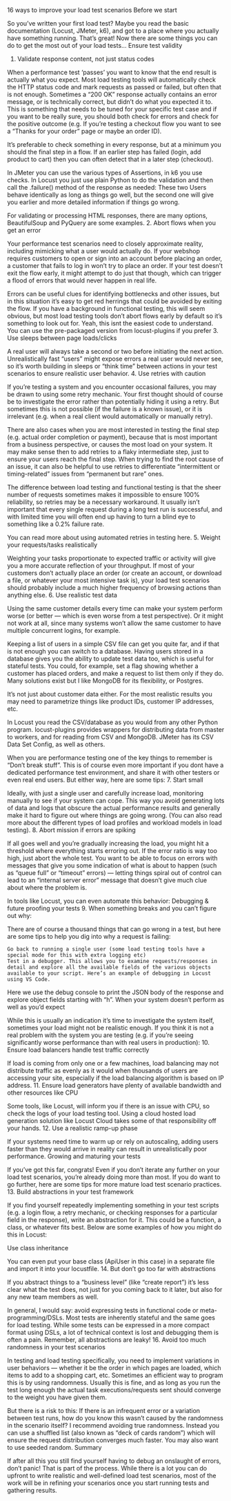16 ways to improve your load test scenarios
Before we start

So you’ve written your first load test? Maybe you read the basic documentation (Locust, JMeter, k6), and got to a place where you actually have something running. That’s great! Now there are some things you can do to get the most out of your load tests…
Ensure test validity

1. Validate response content, not just status codes

When a performance test ‘passes’ you want to know that the end result is actually what you expect. Most load testing tools will automatically check the HTTP status code and mark requests as passed or failed, but often that is not enough. Sometimes a “200 OK” response actually contains an error message, or is technically correct, but didn’t do what you expected it to. This is something that needs to be tuned for your specific test case and if you want to be really sure, you should both check for errors and check for the positive outcome (e.g. If you’re testing a checkout flow you want to see a “Thanks for your order” page or maybe an order ID).

It’s preferable to check something in every response, but at a minimum you should the final step in a flow. If an earlier step has failed (login, add product to cart) then you can often detect that in a later step (checkout).

In JMeter you can use the various types of Assertions, in k6 you use checks. In Locust you just use plain Python to do the validation and then call the .failure() method of the response as needed:
These two Users behave identically as long as things go well, but the second one will give you earlier and more detailed information if things go wrong.

For validating or processing HTML responses, there are many options, BeautifulSoup and PyQuery are some examples. 2. Abort flows when you get an error

Your performance test scenarios need to closely approximate reality, including mimicking what a user would actually do. If your webshop requires customers to open or sign into an account before placing an order, a customer that fails to log in won’t try to place an order. If your test doesn’t exit the flow early, it might attempt to do just that though, which can trigger a flood of errors that would never happen in real life.

Errors can be useful clues for identifying bottlenecks and other issues, but in this situation it’s easy to get red herrings that could be avoided by exiting the flow. If you have a background in functional testing, this will seem obvious, but most load testing tools don’t abort flows early by default so it’s something to look out for.
Yeah, this isnt the easiest code to understand. You can use the pre-packaged version from locust-plugins if you prefer 3. Use sleeps between page loads/clicks

A real user will always take a second or two before initiating the next action. Unrealistically fast “users” might expose errors a real user would never see, so it’s worth building in sleeps or “think time” between actions in your test scenarios to ensure realistic user behavior. 4. Use retries with caution

If you’re testing a system and you encounter occasional failures, you may be drawn to using some retry mechanic. Your first thought should of course be to investigate the error rather than potentially hiding it using a retry. But sometimes this is not possible (if the failure is a known issue), or it is irrelevant (e.g. when a real client would automatically or manually retry).

There are also cases when you are most interested in testing the final step (e.g. actual order completion or payment), because that is most important from a business perspective, or causes the most load on your system. It may make sense then to add retries to a flaky intermediate step, just to ensure your users reach the final step. When trying to find the root cause of an issue, it can also be helpful to use retries to differentiate “intermittent or timing-related” issues from “permanent but rare” ones.

The difference between load testing and functional testing is that the sheer number of requests sometimes makes it impossible to ensure 100% reliability, so retries may be a necessary workaround. It usually isn’t important that every single request during a long test run is successful, and with limited time you will often end up having to turn a blind eye to something like a 0.2% failure rate.

You can read more about using automated retries in testing here. 5. Weight your requests/tasks realistically

Weighting your tasks proportionate to expected traffic or activity will give you a more accurate reflection of your throughput. If most of your customers don’t actually place an order (or create an account, or download a file, or whatever your most intensive task is), your load test scenarios should probably include a much higher frequency of browsing actions than anything else. 6. Use realistic test data

Using the same customer details every time can make your system perform worse (or better — which is even worse from a test perspective). Or it might not work at all, since many systems won’t allow the same customer to have multiple concurrent logins, for example.

Keeping a list of users in a simple CSV file can get you quite far, and if that is not enough you can switch to a database. Having users stored in a database gives you the ability to update test data too, which is useful for stateful tests. You could, for example, set a flag showing whether a customer has placed orders, and make a request to list them only if they do. Many solutions exist but I like MongoDB for its flexibility, or Postgres.

It’s not just about customer data either. For the most realistic results you may need to parametrize things like product IDs, customer IP addresses, etc.

In Locust you read the CSV/database as you would from any other Python program. locust-plugins provides wrappers for distributing data from master to workers, and for reading from CSV and MongoDB. JMeter has its CSV Data Set Config, as well as others.

When you are performance testing one of the key things to remember is “Don’t break stuff”. This is of course even more important if you dont have a dedicated performance test environment, and share it with other testers or even real end users. But either way, here are some tips: 7. Start small

Ideally, with just a single user and carefully increase load, monitoring manually to see if your system can cope. This way you avoid generating lots of data and logs that obscure the actual performance results and generally make it hard to figure out where things are going wrong. (You can also read more about the different types of load profiles and workload models in load testing). 8. Abort mission if errors are spiking

If all goes well and you’re gradually increasing the load, you might hit a threshold where everything starts erroring out. If the error ratio is way too high, just abort the whole test. You want to be able to focus on errors with messages that give you some indication of what is about to happen (such as “queue full” or “timeout” errors) — letting things spiral out of control can lead to an “internal server error” message that doesn’t give much clue about where the problem is.

In tools like Locust, you can even automate this behavior:
Debugging & future proofing your tests 9. When something breaks and you can’t figure out why:

There are of course a thousand things that can go wrong in a test, but here are some tips to help you dig into why a request is failing:

    Go back to running a single user (some load testing tools have a special mode for this with extra logging etc)
    Test in a debugger. This allows you to examine requests/responses in detail and explore all the available fields of the various objects available to your script. Here’s an example of debugging in Locust using VS Code.

Here we use the debug console to print the JSON body of the response and explore object fields starting with “h”.
When your system doesn’t perform as well as you’d expect

While this is usually an indication it’s time to investigate the system itself, sometimes your load might not be realistic enough. If you think it is not a real problem with the system you are testing (e.g. if you’re seeing significantly worse performance than with real users in production): 10. Ensure load balancers handle test traffic correctly

If load is coming from only one or a few machines, load balancing may not distribute traffic as evenly as it would when thousands of users are accessing your site, especially if the load balancing algorithm is based on IP address. 11. Ensure load generators have plenty of available bandwidth and other resources like CPU

Some tools, like Locust, will inform you if there is an issue with CPU, so check the logs of your load testing tool. Using a cloud hosted load generation solution like Locust Cloud takes some of that responsibility off your hands. 12. Use a realistic ramp-up phase

If your systems need time to warm up or rely on autoscaling, adding users faster than they would arrive in reality can result in unrealistically poor performance.
Growing and maturing your tests

If you’ve got this far, congrats! Even if you don’t iterate any further on your load test scenarios, you’re already doing more than most. If you do want to go further, here are some tips for more mature load test scenario practices. 13. Build abstractions in your test framework

If you find yourself repeatedly implementing something in your test scripts (e.g. a login flow, a retry mechanic, or checking responses for a particular field in the response), write an abstraction for it. This could be a function, a class, or whatever fits best. Below are some examples of how you might do this in Locust:

Use class inheritance

You can even put your base class (ApiUser in this case) in a separate file and import it into your locustfile. 14. But don’t go too far with abstractions

If you abstract things to a “business level” (like “create report”) it’s less clear what the test does, not just for you coming back to it later, but also for any new team members as well.

In general, I would say: avoid expressing tests in functional code or meta-programming/DSLs. Most tests are inherently stateful and the same goes for load testing. While some tests can be expressed in a more compact format using DSLs, a lot of technical context is lost and debugging them is often a pain. Remember, all abstractions are leaky! 16. Avoid too much randomness in your test scenarios

In testing and load testing specifically, you need to implement variations in user behaviors — whether it be the order in which pages are loaded, which items to add to a shopping cart, etc. Sometimes an efficient way to program this is by using randomness. Usually this is fine, and as long as you run the test long enough the actual task executions/requests sent should converge to the weight you have given them.

But there is a risk to this: If there is an infrequent error or a variation between test runs, how do you know this wasn’t caused by the randomness in the scenario itself? I recommend avoiding true randomness. Instead you can use a shuffled list (also known as “deck of cards random”) which will ensure the request distribution converges much faster. You may also want to use seeded random.
Summary

If after all this you still find yourself having to debug an onslaught of errors, don’t panic! That is part of the process. While there is a lot you can do upfront to write realistic and well-defined load test scenarios, most of the work will be in refining your scenarios once you start running tests and gathering results.
